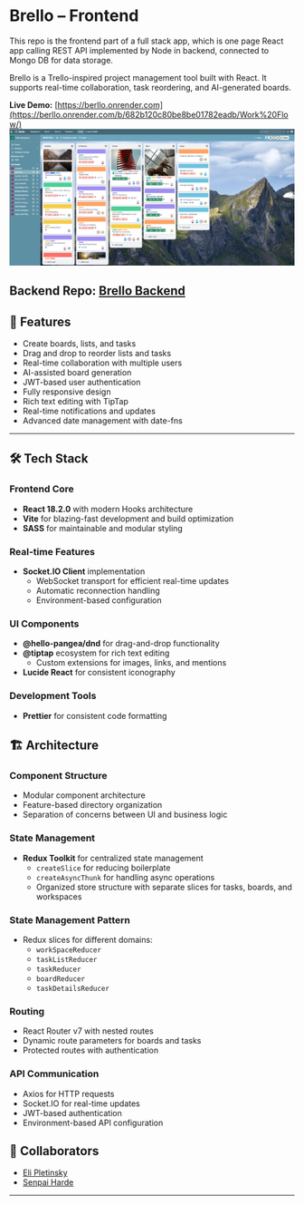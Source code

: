 
# Brello – Frontend
This repo is the frontend part of a full stack app, which is one page React app calling REST API implemented by Node in backend, connected to Mongo DB for data storage.

Brello is a Trello-inspired project management tool built with React. It supports real-time collaboration, task reordering, and AI-generated boards.

**Live Demo:** [https://berllo.onrender.com](https://berllo.onrender.com/b/682b120c80be8be01782eadb/Work%20Flow/)
![Getting Started](src/assets/images/berllo-WorkFlow-img.png)  


**Backend Repo:** [Brello Backend](https://github.com/senpaiharde/berllo-backend)
---

## 🚀 Features

- Create boards, lists, and tasks
- Drag and drop to reorder lists and tasks
- Real-time collaboration with multiple users
- AI-assisted board generation
- JWT-based user authentication
- Fully responsive design
- Rich text editing with TipTap
- Real-time notifications and updates
- Advanced date management with date-fns

---
## 🛠 Tech Stack

### Frontend Core
- **React 18.2.0** with modern Hooks architecture
- **Vite** for blazing-fast development and build optimization
- **SASS** for maintainable and modular styling
### Real-time Features
- **Socket.IO Client** implementation
  - WebSocket transport for efficient real-time updates
  - Automatic reconnection handling
  - Environment-based configuration

### UI Components
- **@hello-pangea/dnd** for drag-and-drop functionality
- **@tiptap** ecosystem for rich text editing
  - Custom extensions for images, links, and mentions
- **Lucide React** for consistent iconography

### Development Tools
- **Prettier** for consistent code formatting

## 🏗 Architecture

### Component Structure
- Modular component architecture
- Feature-based directory organization
- Separation of concerns between UI and business logic
### State Management
- **Redux Toolkit** for centralized state management
  - `createSlice` for reducing boilerplate
  - `createAsyncThunk` for handling async operations
  - Organized store structure with separate slices for tasks, boards, and workspaces
### State Management Pattern
- Redux slices for different domains:
  - `workSpaceReducer`
  - `taskListReducer`
  - `taskReducer`
  - `boardReducer`
  - `taskDetailsReducer`

### Routing
- React Router v7 with nested routes
- Dynamic route parameters for boards and tasks
- Protected routes with authentication

### API Communication
- Axios for HTTP requests
- Socket.IO for real-time updates
- JWT-based authentication
- Environment-based API configuration

## 👥 Collaborators

- [Eli Pletinsky](https://github.com/elipletinsky)
- [Senpai Harde](https://github.com/senpaiharde)

---
